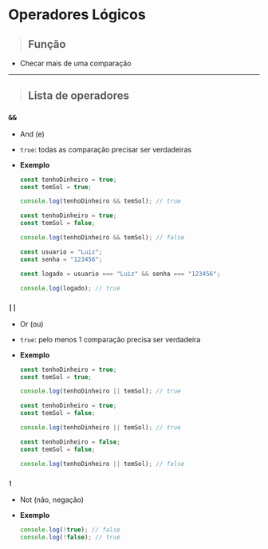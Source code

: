 # Operadores Lógicos

> ## Função

* Checar mais de uma comparação

---

> ## Lista de operadores

### `&&`

*  And (e)

* `true`: todas as comparação precisar ser verdadeiras

* **Exemplo**

  ```js
  const tenhoDinheiro = true;
  const temSol = true;

  console.log(tenhoDinheiro && temSol); // true
  ```

  ```js
  const tenhoDinheiro = true;
  const temSol = false;

  console.log(tenhoDinheiro && temSol); // false
  ```

  ```js
  const usuario = "Luiz";
  const senha = "123456";

  const logado = usuario === "Luiz" && senha === "123456";

  console.log(logado); // true
  ```

### `||`

*  Or (ou)

* `true`: pelo menos 1 comparação precisa ser verdadeira

* **Exemplo**

  ```js
  const tenhoDinheiro = true;
  const temSol = true;

  console.log(tenhoDinheiro || temSol); // true
  ```

  ```js
  const tenhoDinheiro = true;
  const temSol = false;

  console.log(tenhoDinheiro || temSol); // true
  ```

  ```js
  const tenhoDinheiro = false;
  const temSol = false;

  console.log(tenhoDinheiro || temSol); // false
  ```

### `!`

*  Not (não, negação)

* **Exemplo**

  ```js
  console.log(!true); // false
  console.log(!false); // true
  ```
